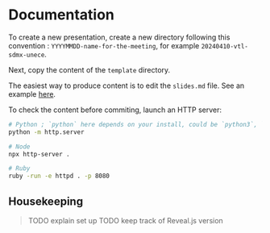 # Documentation

To create a new presentation, create a new directory following this convention : `YYYYMMDD-name-for-the-meeting`, for example `20240410-vtl-sdmx-unece`.

Next, copy the content of the `template` directory.

The easiest way to produce content is to edit the `slides.md` file. See an example [here](./20250113-constances-lancement/slides.md).

To check the content before commiting, launch an HTTP server:

```sh
# Python ; `python` here depends on your install, could be `python3`, `py`, etc.
python -m http.server

# Node
npx http-server .

# Ruby
ruby -run -e httpd . -p 8080
```



## Housekeeping

> TODO explain set up
> TODO keep track of Reveal.js version